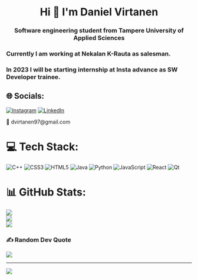 <h1 align="center">Hi 👋 I'm Daniel Virtanen</h1>
<h3 align="center">Software engineering student from Tampere University of Applied Sciences</h3>
<h3 align=left>Currently I am working at Nekalan K-Rauta as salesman.</h3>
<h3 align=left>In 2023 I will be starting internship at Insta advance as SW Developer trainee.</h3>
  
## 🌐 Socials:
[![Instagram](https://img.shields.io/badge/Instagram-%23E4405F.svg?logo=Instagram&logoColor=white)](https://instagram.com/danielrikugabriel) [![LinkedIn](https://img.shields.io/badge/LinkedIn-%230077B5.svg?logo=linkedin&logoColor=white)](https://linkedin.com/in/Daniel-Virtanen)
<p>📨 dvirtanen97@gmail.com</p>

# 💻 Tech Stack:
![C++](https://img.shields.io/badge/c++-%2300599C.svg?style=flat&logo=c%2B%2B&logoColor=white) ![CSS3](https://img.shields.io/badge/css3-%231572B6.svg?style=flat&logo=css3&logoColor=white) ![HTML5](https://img.shields.io/badge/html5-%23E34F26.svg?style=flat&logo=html5&logoColor=white) ![Java](https://img.shields.io/badge/java-%23ED8B00.svg?style=flat&logo=java&logoColor=white) ![Python](https://img.shields.io/badge/python-3670A0?style=flat&logo=python&logoColor=ffdd54) ![JavaScript](https://img.shields.io/badge/javascript-%23323330.svg?style=flat&logo=javascript&logoColor=%23F7DF1E) ![React](https://img.shields.io/badge/react-%2320232a.svg?style=flat&logo=react&logoColor=%2361DAFB) ![Qt](https://img.shields.io/badge/Qt-%23217346.svg?style=flat&logo=Qt&logoColor=white)
# 📊 GitHub Stats:
![](https://github-readme-stats.vercel.app/api?username=dan5ku&theme=dark&hide_border=true&include_all_commits=true&count_private=false)<br/>
![](https://github-readme-streak-stats.herokuapp.com/?user=dan5ku&theme=dark&hide_border=true)<br/>
![](https://github-readme-stats.vercel.app/api/top-langs/?username=dan5ku&theme=dark&hide_border=true&include_all_commits=true&count_private=false&layout=compact)

### ✍️ Random Dev Quote
![](https://quotes-github-readme.vercel.app/api?type=vetical&theme=dark)

---
[![](https://visitcount.itsvg.in/api?id=dan5ku&icon=3&color=12)](https://visitcount.itsvg.in)
